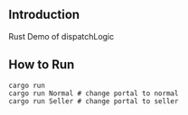## Introduction

Rust Demo of dispatchLogic

## How to Run

```
cargo run
cargo run Normal # change portal to normal
cargo run Seller # change portal to seller
```